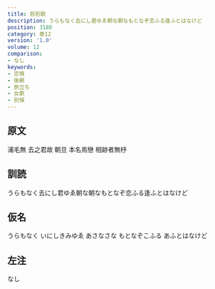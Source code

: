 ```yaml
---
title: 悲別歌
description: うらもなく去にし君ゆゑ朝な朝なもとなぞ恋ふる逢ふとはなけど
position: 3180
category: 巻12
version: '1.0'
volume: 12
comparison:
- なし
keywords:
- 恋情
- 後朝
- 旅立ち
- 女歌
- 別悞
---
```


## 原文

浦毛無 去之君故 朝旦 本名焉戀 相跡者無杼

## 訓読

うらもなく去にし君ゆゑ朝な朝なもとなぞ恋ふる逢ふとはなけど

## 仮名

うらもなく いにしきみゆゑ あさなさな もとなぞこふる あふとはなけど

## 左注

なし
